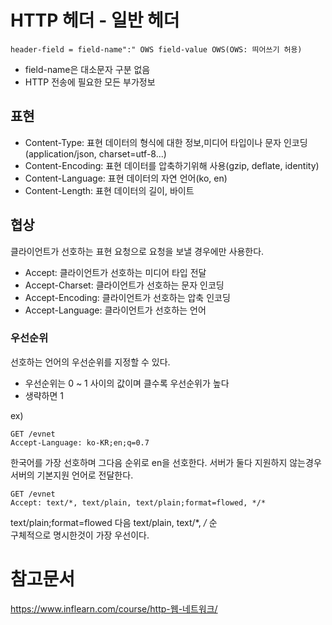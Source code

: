 # HTTP 헤더 - 일반 헤더
```
header-field = field-name":" OWS field-value OWS(OWS: 띄어쓰기 허용)
```
- field-name은 대소문자 구분 없음
- HTTP 전송에 필요한 모든 부가정보

## 표현
- Content-Type: 표현 데이터의 형식에 대한 정보,미디어 타입이나 문자 인코딩(application/json, charset=utf-8...)
- Content-Encoding: 표현 데이터를 압축하기위해 사용(gzip, deflate, identity)
- Content-Language: 표현 데이터의 자연 언어(ko, en)
- Content-Length: 표현 데이터의 길이, 바이트

## 협상
클라이언트가 선호하는 표현 요청으로 요청을 보낼 경우에만 사용한다.
- Accept: 클라이언트가 선호하는 미디어 타입 전달
- Accept-Charset: 클라이언트가 선호하는 문자 인코딩
- Accept-Encoding: 클라이언트가 선호하는 압축 인코딩
- Accept-Language: 클라이언트가 선호하는 언어

### 우선순위
선호하는 언어의 우선순위를 지정할 수 있다.
- 우선순위는 0 ~ 1 사이의 값이며 클수록 우선순위가 높다
- 생략하면 1

ex)
```
GET /evnet
Accept-Language: ko-KR;en;q=0.7
```
한국어를 가장 선호하며 그다음 순위로 en을 선호한다. 서버가 둘다 지원하지 않는경우 서버의 기본지원 언어로 전달한다.

```
GET /evnet
Accept: text/*, text/plain, text/plain;format=flowed, */*
```
text/plain;format=flowed 다음 text/plain, text/*, */* 순  
구체적으로 명시한것이 가장 우선이다.  


# 참고문서
https://www.inflearn.com/course/http-웹-네트워크/